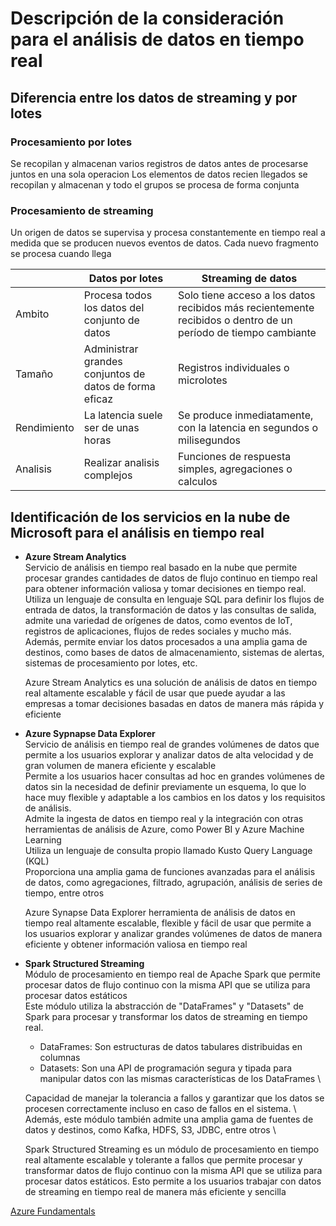 # Descripción de la consideración para el análisis de datos en tiempo real

## Diferencia entre los datos de streaming y por lotes

### Procesamiento por lotes
Se recopilan y almacenan varios registros de datos antes de procesarse juntos en una sola operacion
Los elementos de datos recien llegados se recopilan y almacenan y todo el grupos se procesa de forma conjunta

### Procesamiento de streaming
Un origen de datos se supervisa y procesa constantemente en tiempo real a medida que se producen nuevos eventos de datos.
Cada nuevo fragmento se procesa cuando llega

|               | Datos por lotes | Streaming de datos |
| ------------- | --------------- | ------------------ |
| Ambito | Procesa todos los datos del conjunto de datos |  Solo tiene acceso a los datos recibidos más recientemente recibidos o dentro de un período de tiempo cambiante |
| Tamaño | Administrar grandes conjuntos de datos de forma eficaz | Registros individuales o microlotes |
| Rendimiento | La latencia suele ser de unas horas | Se produce inmediatamente, con la latencia en segundos o milisegundos |
| Analisis | Realizar analisis complejos | Funciones de respuesta simples, agregaciones o calculos |

## Identificación de los servicios en la nube de Microsoft para el análisis en tiempo real
- **Azure Stream Analytics** \
Servicio de análisis en tiempo real basado en la nube que permite procesar grandes cantidades de datos de flujo continuo en tiempo real para obtener información valiosa 
y tomar decisiones en tiempo real. \
Utiliza un lenguaje de consulta en lenguaje SQL para definir los flujos de entrada de datos, la transformación de datos y las 
consultas de salida, admite una variedad de orígenes de datos, como eventos de IoT, registros de aplicaciones, flujos de redes sociales y mucho más. \
Además, permite enviar los datos procesados a una amplia gama de destinos, como bases de datos de almacenamiento, sistemas de alertas, sistemas de procesamiento por lotes, etc. 

    Azure Stream Analytics es una solución de análisis de datos en tiempo real altamente escalable y fácil de usar que puede ayudar a las empresas a tomar decisiones basadas en datos de manera más rápida y eficiente

- **Azure Sypnapse Data Explorer** \
Servicio de análisis en tiempo real de grandes volúmenes de datos que permite a los usuarios explorar y analizar datos de alta velocidad y de gran volumen de manera 
eficiente y escalable \
Permite a los usuarios hacer consultas ad hoc en grandes volúmenes de datos sin la necesidad de definir previamente un esquema, 
lo que lo hace muy flexible y adaptable a los cambios en los datos y los requisitos de análisis. \
Admite la ingesta de datos en tiempo real y la integración con otras herramientas de análisis de Azure, como Power BI y Azure Machine Learning \
Utiliza un lenguaje de consulta propio llamado Kusto Query Language (KQL) \
Proporciona una amplia gama de funciones avanzadas para el análisis de datos, como agregaciones, filtrado, agrupación, análisis de series de tiempo, entre otros 

    Azure Synapse Data Explorer herramienta de análisis de datos en tiempo real altamente escalable, flexible y fácil de usar que permite a los usuarios explorar y 
    analizar grandes volúmenes de datos de manera eficiente y obtener información valiosa en tiempo real

- **Spark Structured Streaming** \
Módulo de procesamiento en tiempo real de Apache Spark que permite procesar datos de flujo continuo con la misma API que se utiliza para procesar datos estáticos \
Este módulo utiliza la abstracción de "DataFrames" y "Datasets" de Spark para procesar y transformar los datos de streaming en tiempo real. 
    - DataFrames: Son estructuras de datos tabulares distribuidas en columnas
    - Datasets: Son una API de programación segura y tipada para manipular datos con las mismas características de los DataFrames \
    
    Capacidad de manejar la tolerancia a fallos y garantizar que los datos se procesen correctamente incluso en caso de fallos en el sistema. \ Además, este módulo también admite una amplia gama de fuentes de datos y destinos, como Kafka, HDFS, S3, JDBC, entre otros \

    Spark Structured Streaming es un módulo de procesamiento en tiempo real altamente escalable y tolerante a fallos que permite procesar y transformar datos de flujo continuo con la misma API que se utiliza para procesar datos estáticos. Esto permite a los usuarios trabajar con datos de streaming en tiempo real de manera más eficiente y sencilla

[Azure Fundamentals](../README.md)